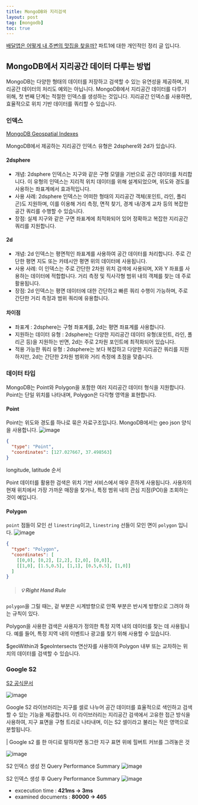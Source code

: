 ```yaml
---
title: MongoDB와 지리검색 
layout: post
tag: [mongodb]
toc: true
---
```


[배달앱은 어떻게 내 주변의 맛집을 찾을까?](https://inf.run/3BEWe) 파트1에 대한 개인적인 정리 글 입니다.

## MongoDB에서 지리공간 데이터 다루는 방법

MongoDB는 다양한 형태의 데이터를 저장하고 검색할 수 있는 유연성을 제공하며, 지리공간 데이터의 처리도 예외는 아닙니다. MongoDB에서 지리공간 데이터를 다루기 위해, 첫 번째 단계는 적절한 인덱스를 생성하는 것입니다. 지리공간 인덱스를 사용하면, 효율적으로 위치 기반 데이터를 쿼리할 수 있습니다.

### 인덱스 
[MongoDB Geospatial Indexes](https://www.mongodb.com/docs/manual/core/indexes/index-types/index-geospatial/)   

MongoDB에서 제공하는 지리공간 인덱스 유형은 2dsphere와 2d가 있습니다. 
#### 2dsphere 
* 개념: 2dsphere 인덱스는 지구와 같은 구형 모델을 기반으로 공간 데이터를 처리합니다. 이 유형의 인덱스는 지리적 위치 데이터를 위해 설계되었으며, 위도와 경도를 사용하는 좌표계에서 효과적입니다.
* 사용 사례: 2dsphere 인덱스는 어떠한 형태의 지리공간 객체(포인트, 라인, 폴리곤)도 지원하며, 이를 이용해 거리 측정, 면적 찾기, 경계 내/경계 교차 등의 복잡한 공간 쿼리를 수행할 수 있습니다.
* 장점: 실제 지구와 같은 구면 좌표계에 최적화되어 있어 정확하고 복잡한 지리공간 쿼리를 지원합니다.

#### 2d
* 개념: 2d 인덱스는 평면적인 좌표계를 사용하여 공간 데이터를 처리합니다. 주로 간단한 평면 지도 또는 카테시안 평면 위의 데이터에 사용됩니다.
* 사용 사례: 이 인덱스는 주로 간단한 2차원 위치 검색에 사용되며, X와 Y 좌표를 사용하는 데이터에 적합합니다. 거리 측정 및 직사각형 범위 내의 객체를 찾는 데 주로 활용됩니다.
* 장점: 2d 인덱스는 평면 데이터에 대한 간단하고 빠른 쿼리 수행이 가능하며, 주로 간단한 거리 측정과 범위 쿼리에 유용합니다.

#### 차이점
* 좌표계 : 2dsphere는 구형 좌표계를, 2d는 평면 좌표계를 사용합니다.
* 지원하는 데이터 유형 : 2dsphere는 다양한 지리공간 데이터 유형(포인트, 라인, 폴리곤 등)을 지원하는 반면, 2d는 주로 2차원 포인트에 최적화되어 있습니다.
* 적용 가능한 쿼리 유형 : 2dsphere는 보다 복잡하고 다양한 지리공간 쿼리를 지원하지만, 2d는 간단한 2차원 범위와 거리 측정에 초점을 맞춥니다.


### 데이터 타입
MongoDB는 Point와 Polygon을 포함한 여러 지리공간 데이터 형식을 지원합니다. Point는 단일 위치를 나타내며, Polygon은 다각형 영역을 표현합니다. 

#### Point
Point는 위도와 경도를 하나로 묶은 자료구조입니다. MongoDB에서는 geo json 양식을 사용합니다. 
![image](assets/img/posts/geo-point.png)
```json
{
  "type": "Point",
  "coordinates": [127.027667, 37.498563]
}
```
longitude, latitude 순서

Point 데이터를 활용한 검색은 위치 기반 서비스에서 매우 흔하게 사용됩니다. 사용자의 현재 위치에서 가장 가까운 매장을 찾거나, 특정 범위 내의 관심 지점(POI)을 조회하는 것이 예입니다.

#### Polygon
`point` 점들이 모인 선 `linestring`이고,  `linestring` 선들이 모인 면이 `polygon` 입니다.
![image](assets/img/posts/geo-polygon.png)
```json
{
  "type": "Polygon",
  "coordinates": [
    [[0,0], [0,2], [2,2], [2,0], [0,0]],
    [[1,0], [1.5,0.5], [1,1], [0.5,0.5], [1,0]]
  ]
}
```

> ##### 💡 Right Hand Rule
`polygon`을 그릴 때는, 겉 부분은 시계방향으로 안쪽 부분은 반시계 방향으로 그려야 하는 규칙이 있다.

Polygon을 사용한 검색은 사용자가 정의한 특정 지역 내의 데이터를 찾는 데 사용됩니다. 예를 들어, 특정 지역 내의 이벤트나 광고를 찾기 위해 사용할 수 있습니다.

$geoWithin과 $geoIntersects 연산자를 사용하여 Polygon 내부 또는 교차하는 위치의 데이터를 검색할 수 있습니다.





### Google S2

[S2 공식문서](https://s2geometry.io/)

![image](assets/img/posts/google-s2.png)


Google S2 라이브러리는 지구를 셀로 나누어 공간 데이터를 효율적으로 색인하고 검색할 수 있는 기능을 제공합니다. 이 라이브러리는 지리공간 검색에서 고유한 접근 방식을 사용하여, 지구 표면을 구형 트리로 나타내며, 이는 S2 셀이라고 불리는 작은 영역으로 분할됩니다. 

| Google s2 를 한 마디로 말하자면 동그란 지구 표면 위에 힐버트 커브를 그려놓은 것

![image](assets/img/posts/geo-graph.png)


S2 인덱스 생성 전 Query Performance Summary 
![image](assets/img/posts/index-before.png)

S2 인덱스 생성 후 Query Performance Summary
![image](assets/img/posts/index-after.png)

* excecution time : **421ms -> 3ms**
* examined documents : **80000 -> 465**